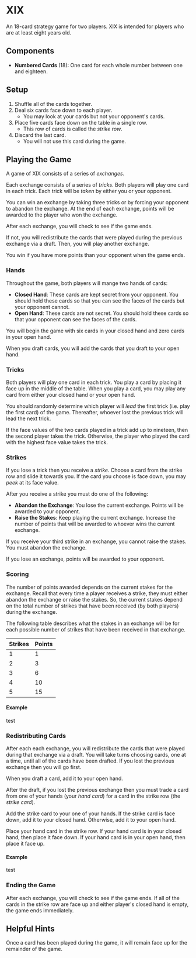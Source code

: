 # XIX
An 18-card strategy game for two players.
XIX is intended for players who are at least eight years old.

## Components
  - **Numbered Cards** (18): One card for each whole number between one and eighteen.

## Setup
  1. Shuffle all of the cards together.
  2. Deal six cards face down to each player.
     - You may look at your cards but not your opponent's cards.
  3. Place five cards face down on the table in a single row.
     - This row of cards is called the _strike row_.
  4. Discard the last card.
     - You will not use this card during the game.

## Playing the Game
A game of XIX consists of a series of _exchanges_.

Each exchange consists of a series of _tricks_.
Both players will play one card in each trick.
Each trick will be _taken_ by either you or your opponent.

You can win an exchange by taking three tricks or by forcing your opponent to abandon the exchange.
At the end of each exchange, points will be awarded to the player who won the exchange.

After each exchange, you will check to see if the game ends.

If not, you will redistribute the cards that were played during the previous exchange via a draft. Then, you will play another exchange.

You win if you have more points than your opponent when the game ends.

### Hands
Throughout the game, both players will mange two hands of cards:
  - **Closed Hand**: These cards are kept secret from your opponent. You should hold these cards so that you can see the faces of the cards but your opponent cannot.
  - **Open Hand**: These cards are not secret. You should hold these cards so that your opponent can see the faces of the cards.

You will begin the game with six cards in your closed hand and zero cards in your open hand.

When you draft cards, you will add the cards that you draft to your open hand.

### Tricks
Both players will play one card in each trick.
You play a card by placing it face up in the middle of the table.
When you play a card, you may play any card from either your closed hand or your open hand.

You should randomly determine which player will _lead_ the first trick (i.e. play the first card) of the game. Thereafter, whoever lost the previous trick will lead the next trick.

If the face values of the two cards played in a trick add up to nineteen, then the second player takes the trick. Otherwise, the player who played the card with the highest face value takes the trick.

### Strikes
If you lose a trick then you receive a _strike_. Choose a card from the strike row and slide it towards you. If the card you choose is face down, you may _peek_ at its face value.

After you receive a strike you must do one of the following:
  - **Abandon the Exchange**: You lose the current exchange. Points will be awarded to your opponent.
  - **Raise the Stakes**: Keep playing the current exchange. Increase the number of points that will be awarded to whoever wins the current exchange.

If you receive your third strike in an exchange, you cannot raise the stakes. You must abandon the exchange.

If you lose an exchange, points will be awarded to your opponent.

### Scoring
The number of points awarded depends on the current stakes for the exchange.  Recall that every time a player receives a strike, they must either abandon the exchange or raise the stakes. So, the current stakes depend on the total number of strikes that have been received (by both players) during the exchange.

The following table describes what the stakes in an exchange will be for each possible number of strikes that have been received in that exchange.

| Strikes | Points |
|---------|--------|
| 1 | 1 |
| 2 | 3 |
| 3 | 6 |
| 4 | 10 |
| 5 | 15 |

#### Example
test

### Redistributing Cards
After each each exchange, you will redistribute the cards that were played during that exchange via a draft. You will take turns choosing cards, one at a time, until all of the cards have been drafted.
If you lost the previous exchange then you will go first.

When you draft a card, add it to your open hand.

After the draft, if you lost the previous exchange then you must trade a card from one of your hands (your _hand card_) for a card in the strike row (the _strike card_).

Add the strike card to your one of your hands. If the strike card is face down, add it to your closed hand. Otherwise, add it to your open hand.

Place your hand card in the strike row. If your hand card is in your closed hand, then place it face down. If your hand card is in your open hand, then place it face up.

#### Example
test

### Ending the Game
After each exchange, you will check to see if the game ends. If all of the cards in the strike row are face up and either player's closed hand is empty, the game ends immediately.

## Helpful Hints
Once a card has been played during the game, it will remain face up for the remainder of the game.
<!--During the game, the face value of some cards, e.g. cards in the players' open hands and cards that are placed face up on the table, will be known to both players while others. These cards are _public_ cards. Other cards,  e.g. cards in the players' closed hands and cards that are placed face down on the table, are unknown to at least one player. These cards are _private_ cards.

At the beginning of the game, all of the cards are private cards.  As you play, some of the cards will become public cards.  Once a card has become a public card, it will remain a public card for the rest of the game. -->
